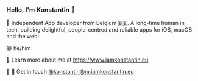 ### Hello, I'm Konstantin 👋

🔭 Independent App developer from Belgium 🇧🇪. A long-time human in tech, building delightful, people-centred and reliable apps for iOS, macOS and the web!

😄 he/him

🚀 Learn more about me at https://www.iamkonstantin.eu

💬 🐘 Get in touch [@konstantin@m.iamkonstantin.eu](https://m.iamkonstantin.eu)

<!--
**kkostov/kkostov** is a ✨ _special_ ✨ repository because its `README.md` (this file) appears on your GitHub profile.

Here are some ideas to get you started:


- 💬 You have a fun
- 📫 How to reach me: ...
- 
- ⚡ Fun fact: ...
-->
